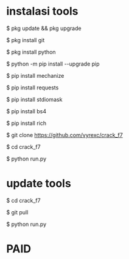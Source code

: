 # instalasi tools 
$ pkg update && pkg upgrade

$ pkg install git

$ pkg install python

$ python -m pip install --upgrade pip

$ pip install mechanize

$ pip install requests

$ pip install stdiomask

$ pip install bs4

$ pip install rich

$ git clone https://github.com/vyrexc/crack_f7

$ cd crack_f7

$ python run.py

# update tools

$ cd crack_f7

$ git pull

$ python run.py

# PAID
